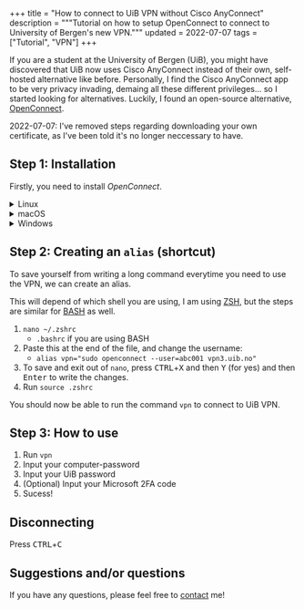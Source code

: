 +++
title = "How to connect to UiB VPN without Cisco AnyConnect" 
description = """Tutorial on how to setup OpenConnect to connect to
University of Bergen's new VPN."""
updated = 2022-07-07
tags = ["Tutorial", "VPN"]
+++

If you are a student at the University of Bergen (UiB), you might have
discovered that UiB now uses Cisco AnyConnect instead of their own, self-hosted
alternative like before. Personally, I find the Cisco AnyConnect app to be very
privacy invading, demaing all these different privileges... so I started looking
for alternatives. Luckily, I found an open-source alternative,
[OpenConnect](https://gitlab.com/openconnect/openconnect).

<aside>
  <p>
    2022-07-07: I've removed steps regarding downloading your own certificate, as I've been told it's no longer neccessary to have.
  </p>
</aside>

## Step 1: Installation

Firstly, you need to install _OpenConnect_.

<details>
  <summary>Linux</summary>

```sh
sudo apt update && sudo apt install openconnect
```

</details>
<details>
  <summary>macOS</summary>

```sh
brew install openconnect
```

</details>
<details>
  <summary>Windows</summary>
    ¯\_(ツ)_/¯

Mabye try to use git-bash or something, I really don't know.

</details>

## Step 2: Creating an `alias` (shortcut)

To save yourself from writing a long command everytime you need to use the VPN,
we can create an alias.

This will depend of which shell you are using, I am using
[ZSH](https://www.zsh.org/), but the steps are similar for
[BASH](https://tiswww.case.edu/php/chet/bash/bashtop.html) as well.

1. `nano ~/.zshrc`
   - `.bashrc` if you are using BASH
2. Paste this at the end of the file, and change the username:
   - `alias vpn="sudo openconnect --user=abc001 vpn3.uib.no"`
3. To save and exit out of `nano`, press <kbd>CTRL</kbd>+<kbd>X</kbd> and then
   <kbd>Y</kbd> (for yes) and then <kbd>Enter</kbd> to write the changes.
4. Run `source .zshrc`

You should now be able to run the command `vpn` to connect to UiB VPN.

## Step 3: How to use

1. Run `vpn`
2. Input your computer-password
3. Input your UiB password
4. (Optional) Input your Microsoft 2FA code
5. Sucess!

## Disconnecting

Press <kbd>CTRL</kbd>+<kbd>C</kbd>

## Suggestions and/or questions

If you have any questions, please feel free to [contact](/contact) me!
